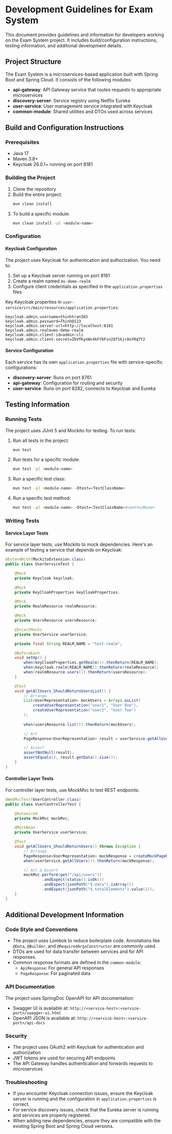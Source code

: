 # Development Guidelines for Exam System

This document provides guidelines and information for developers working on the Exam System project. It includes build/configuration instructions, testing information, and additional development details.

## Project Structure

The Exam System is a microservices-based application built with Spring Boot and Spring Cloud. It consists of the following modules:

- **api-gateway**: API Gateway service that routes requests to appropriate microservices
- **discovery-server**: Service registry using Netflix Eureka
- **user-service**: User management service integrated with Keycloak
- **common-module**: Shared utilities and DTOs used across services

## Build and Configuration Instructions

### Prerequisites

- Java 17
- Maven 3.8+
- Keycloak 26.0.1+ running on port 8181

### Building the Project

1. Clone the repository
2. Build the entire project:
   ```bash
   mvn clean install
   ```
3. To build a specific module:
   ```bash
   mvn clean install -pl <module-name>
   ```

### Configuration

#### Keycloak Configuration

The project uses Keycloak for authentication and authorization. You need to:

1. Set up a Keycloak server running on port 8181
2. Create a realm named `ms-demo-realm`
3. Configure client credentials as specified in the `application.properties` files

Key Keycloak properties in `user-service/src/main/resources/application.properties`:
```properties
keycloak.admin.username=thinhtran383
keycloak.admin.password=Thinh@123
keycloak.admin.server-url=http://localhost:8181
keycloak.admin.realm=ms-demo-realm
keycloak.admin.client-id=admin-cli
keycloak.admin.client-secret=ZbVfKyoWs4kFY6Fsn2QfSkjc8oYRqTY2
```

#### Service Configuration

Each service has its own `application.properties` file with service-specific configurations:

- **discovery-server**: Runs on port 8761
- **api-gateway**: Configuration for routing and security
- **user-service**: Runs on port 8282, connects to Keycloak and Eureka

## Testing Information

### Running Tests

The project uses JUnit 5 and Mockito for testing. To run tests:

1. Run all tests in the project:
   ```bash
   mvn test
   ```

2. Run tests for a specific module:
   ```bash
   mvn test -pl <module-name>
   ```

3. Run a specific test class:
   ```bash
   mvn test -pl <module-name> -Dtest=<TestClassName>
   ```

4. Run a specific test method:
   ```bash
   mvn test -pl <module-name> -Dtest=<TestClassName>#<methodName>
   ```

### Writing Tests

#### Service Layer Tests

For service layer tests, use Mockito to mock dependencies. Here's an example of testing a service that depends on Keycloak:

```java
@ExtendWith(MockitoExtension.class)
public class UserServiceTest {

    @Mock
    private Keycloak keycloak;

    @Mock
    private KeyCloakProperties keyCloakProperties;

    @Mock
    private RealmResource realmResource;

    @Mock
    private UsersResource usersResource;

    @InjectMocks
    private UserService userService;

    private final String REALM_NAME = "test-realm";

    @BeforeEach
    void setUp() {
        when(keyCloakProperties.getRealm()).thenReturn(REALM_NAME);
        when(keycloak.realm(REALM_NAME)).thenReturn(realmResource);
        when(realmResource.users()).thenReturn(usersResource);
    }

    @Test
    void getAllUsers_ShouldReturnUsersList() {
        // Arrange
        List<UserRepresentation> mockUsers = Arrays.asList(
            createUserRepresentation("user1", "User One"),
            createUserRepresentation("user2", "User Two")
        );
        
        when(usersResource.list()).thenReturn(mockUsers);

        // Act
        PageResponse<UserRepresentation> result = userService.getAllUsers();

        // Assert
        assertNotNull(result);
        assertEquals(2, result.getData().size());
    }
}
```

#### Controller Layer Tests

For controller layer tests, use MockMvc to test REST endpoints:

```java
@WebMvcTest(UserController.class)
public class UserControllerTest {

    @Autowired
    private MockMvc mockMvc;

    @MockBean
    private UserService userService;

    @Test
    void getAllUsers_ShouldReturnUsers() throws Exception {
        // Arrange
        PageResponse<UserRepresentation> mockResponse = createMockPageResponse();
        when(userService.getAllUsers()).thenReturn(mockResponse);

        // Act & Assert
        mockMvc.perform(get("/api/users"))
                .andExpect(status().isOk())
                .andExpect(jsonPath("$.data").isArray())
                .andExpect(jsonPath("$.totalElements").value(2));
    }
}
```

## Additional Development Information

### Code Style and Conventions

- The project uses Lombok to reduce boilerplate code. Annotations like `@Data`, `@Builder`, and `@RequiredArgsConstructor` are commonly used.
- DTOs are used for data transfer between services and for API responses.
- Common response formats are defined in the `common-module`:
  - `ApiResponse`: For general API responses
  - `PageResponse`: For paginated data

### API Documentation

The project uses SpringDoc OpenAPI for API documentation:

- Swagger UI is available at: `http://<service-host>:<service-port>/swagger-ui.html`
- OpenAPI JSON is available at: `http://<service-host>:<service-port>/api-docs`

### Security

- The project uses OAuth2 with Keycloak for authentication and authorization
- JWT tokens are used for securing API endpoints
- The API Gateway handles authentication and forwards requests to microservices

### Troubleshooting

- If you encounter Keycloak connection issues, ensure the Keycloak server is running and the configuration in `application.properties` is correct.
- For service discovery issues, check that the Eureka server is running and services are properly registered.
- When adding new dependencies, ensure they are compatible with the existing Spring Boot and Spring Cloud versions.